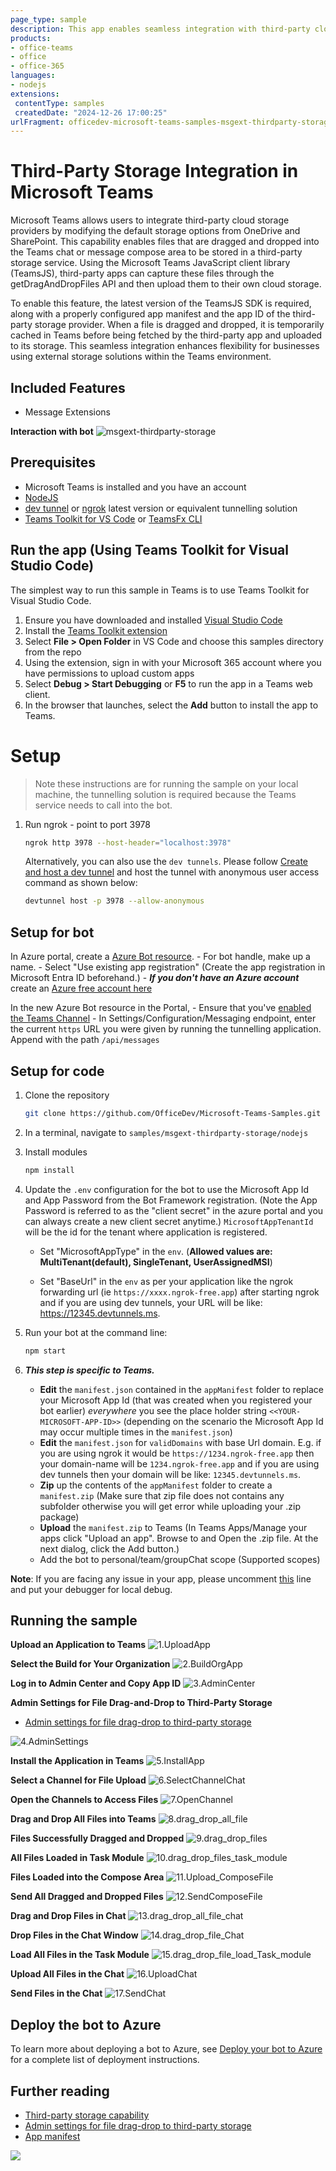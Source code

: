 ```yaml
---
page_type: sample
description: This app enables seamless integration with third-party cloud storage providers for files dragged and dropped in Teams chats or channels. It uses the Microsoft Teams JavaScript SDK's thirdPartyCloudStorage module to fetch and upload files efficiently.
products:
- office-teams
- office
- office-365
languages:
- nodejs
extensions:
 contentType: samples
 createdDate: "2024-12-26 17:00:25"
urlFragment: officedev-microsoft-teams-samples-msgext-thirdparty-storage-nodejs
---
```


# Third-Party Storage Integration in Microsoft Teams
Microsoft Teams allows users to integrate third-party cloud storage providers by modifying the default storage options from OneDrive and SharePoint. This capability enables files that are dragged and dropped into the Teams chat or message compose area to be stored in a third-party storage service. Using the Microsoft Teams JavaScript client library (TeamsJS), third-party apps can capture these files through the getDragAndDropFiles API and then upload them to their own cloud storage.

To enable this feature, the latest version of the TeamsJS SDK is required, along with a properly configured app manifest and the app ID of the third-party storage provider. When a file is dragged and dropped, it is temporarily cached in Teams before being fetched by the third-party app and uploaded to its storage. This seamless integration enhances flexibility for businesses using external storage solutions within the Teams environment.

## Included Features
* Message Extensions

**Interaction with bot**
![msgext-thirdparty-storage](Images/msgext-thirdparty-storage.gif)

## Prerequisites

- Microsoft Teams is installed and you have an account
- [NodeJS](https://nodejs.org/en/)
- [dev tunnel](https://learn.microsoft.com/en-us/azure/developer/dev-tunnels/get-started?tabs=windows) or [ngrok](https://ngrok.com/) latest version or equivalent tunnelling solution
- [Teams Toolkit for VS Code](https://marketplace.visualstudio.com/items?itemName=TeamsDevApp.ms-teams-vscode-extension) or [TeamsFx CLI](https://learn.microsoft.com/microsoftteams/platform/toolkit/teamsfx-cli?pivots=version-one)

## Run the app (Using Teams Toolkit for Visual Studio Code)

The simplest way to run this sample in Teams is to use Teams Toolkit for Visual Studio Code.

1. Ensure you have downloaded and installed [Visual Studio Code](https://code.visualstudio.com/docs/setup/setup-overview)
1. Install the [Teams Toolkit extension](https://marketplace.visualstudio.com/items?itemName=TeamsDevApp.ms-teams-vscode-extension)
1. Select **File > Open Folder** in VS Code and choose this samples directory from the repo
1. Using the extension, sign in with your Microsoft 365 account where you have permissions to upload custom apps
1. Select **Debug > Start Debugging** or **F5** to run the app in a Teams web client.
1. In the browser that launches, select the **Add** button to install the app to Teams.

# Setup

> Note these instructions are for running the sample on your local machine, the tunnelling solution is required because
the Teams service needs to call into the bot.

1) Run ngrok - point to port 3978

   ```bash
   ngrok http 3978 --host-header="localhost:3978"
   ```  

   Alternatively, you can also use the `dev tunnels`. Please follow [Create and host a dev tunnel](https://learn.microsoft.com/en-us/azure/developer/dev-tunnels/get-started?tabs=windows) and host the tunnel with anonymous user access command as shown below:

   ```bash
   devtunnel host -p 3978 --allow-anonymous
   ```

## Setup for bot
In Azure portal, create a [Azure Bot resource](https://docs.microsoft.com/azure/bot-service/bot-service-quickstart-registration).
    - For bot handle, make up a name.
    - Select "Use existing app registration" (Create the app registration in Microsoft Entra ID beforehand.)
    - __*If you don't have an Azure account*__ create an [Azure free account here](https://azure.microsoft.com/free/)
    
   In the new Azure Bot resource in the Portal, 
    - Ensure that you've [enabled the Teams Channel](https://learn.microsoft.com/azure/bot-service/channel-connect-teams?view=azure-bot-service-4.0)
    - In Settings/Configuration/Messaging endpoint, enter the current `https` URL you were given by running the tunnelling application. Append with the path `/api/messages`

## Setup for code

1) Clone the repository

    ```bash
    git clone https://github.com/OfficeDev/Microsoft-Teams-Samples.git
    ```

1) In a terminal, navigate to `samples/msgext-thirdparty-storage/nodejs`

1) Install modules

    ```bash
    npm install
    ```

1) Update the `.env` configuration for the bot to use the Microsoft App Id and App Password from the Bot Framework registration. (Note the App Password is referred to as the "client secret" in the azure portal and you can always create a new client secret anytime.) `MicrosoftAppTenantId` will be the id for the tenant where application is registered.
   - Set "MicrosoftAppType" in the `env`. (**Allowed values are: MultiTenant(default), SingleTenant, UserAssignedMSI**)

   - Set "BaseUrl" in the `env` as per your application like the ngrok forwarding url (ie `https://xxxx.ngrok-free.app`) after starting ngrok and if you are using dev tunnels, your URL will be like: https://12345.devtunnels.ms.

1) Run your bot at the command line:

    ```bash
    npm start
    ```

1) __*This step is specific to Teams.*__
    - **Edit** the `manifest.json` contained in the `appManifest` folder to replace your Microsoft App Id (that was created when you registered your bot earlier) *everywhere* you see the place holder string `<<YOUR-MICROSOFT-APP-ID>>` (depending on the scenario the Microsoft App Id may occur multiple times in the `manifest.json`)
    - **Edit** the `manifest.json` for `validDomains` with base Url domain. E.g. if you are using ngrok it would be `https://1234.ngrok-free.app` then your domain-name will be `1234.ngrok-free.app` and if you are using dev tunnels then your domain will be like: `12345.devtunnels.ms`.
    - **Zip** up the contents of the `appManifest` folder to create a `manifest.zip` (Make sure that zip file does not contains any subfolder otherwise you will get error while uploading your .zip package)
    - **Upload** the `manifest.zip` to Teams (In Teams Apps/Manage your apps click "Upload an app". Browse to and Open the .zip file. At the next dialog, click the Add button.)
    - Add the bot to personal/team/groupChat scope (Supported scopes)

**Note**: If you are facing any issue in your app, please uncomment [this](https://github.com/OfficeDev/Microsoft-Teams-Samples/blob/main/samples/msgext-thirdparty-storage/nodejs/index.js#L47) line and put your debugger for local debug.

## Running the sample

**Upload an Application to Teams**
![1.UploadApp](Images/1.UploadApp.png)

**Select the Build for Your Organization**
![2.BuildOrgApp](Images/2.BuildOrgApp.png)

**Log in to Admin Center and Copy App ID**
![3.AdminCenter](Images/3.AdminCenter.png)

**Admin Settings for File Drag-and-Drop to Third-Party Storage** 
- [Admin settings for file drag-drop to third-party storage](https://review.learn.microsoft.com/en-us/microsoftteams/admin-settings-for-file-drag-drop-to-third-party-storage?branch=main&branchFallbackFrom=pr-en-us-11741)

![4.AdminSettings](Images/4.AdminSettings.png)

**Install the Application in Teams**
![5.InstallApp](Images/5.InstallApp.png)

**Select a Channel for File Upload**
![6.SelectChannelChat](Images/6.SelectChannelChat.png)

**Open the Channels to Access Files**
![7.OpenChannel](Images/7.OpenChannel.png)

**Drag and Drop All Files into Teams**
![8.drag_drop_all_file](Images/8.drag_drop_all_file.png)

**Files Successfully Dragged and Dropped**
![9.drag_drop_files](Images/9.drag_drop_files.png)

**All Files Loaded in Task Module**
![10.drag_drop_files_task_module](Images/10.drag_drop_files_task_module.png)

**Files Loaded into the Compose Area**
![11.Upload_ComposeFile](Images/11.Upload_ComposeFile.png)

**Send All Dragged and Dropped Files**
![12.SendComposeFile](Images/12.SendComposeFile.png)

**Drag and Drop Files in Chat**
![13.drag_drop_all_file_chat](Images/13.drag_drop_all_file_chat.png)

**Drop Files in the Chat Window**
![14.drag_drop_file_Chat](Images/14.drag_drop_file_Chat.png)

**Load All Files in the Task Module**
![15.drag_drop_file_load_Task_module](Images/15.drag_drop_file_load_Task_module.png)

**Upload All Files in the Chat**
![16.UploadChat](Images/16.UploadChat.png)

**Send Files in the Chat**
![17.SendChat](Images/17.SendChat.png)

## Deploy the bot to Azure

To learn more about deploying a bot to Azure, see [Deploy your bot to Azure](https://aka.ms/azuredeployment) for a complete list of deployment instructions.

## Further reading

- [Third-party storage capability](https://review.learn.microsoft.com/en-us/microsoftteams/platform/concepts/device-capabilities/third-party-storage-capability?branch=pr-en-us-11741)
- [Admin settings for file drag-drop to third-party storage](https://review.learn.microsoft.com/en-us/microsoftteams/admin-settings-for-file-drag-drop-to-third-party-storage?branch=main&branchFallbackFrom=pr-en-us-11741)
- [App manifest](https://review.learn.microsoft.com/en-us/microsoftteams/platform/resources/schema/manifest-schema?branch=main)

<img src="https://pnptelemetry.azurewebsites.net/microsoft-teams-samples/samples/msgext-thirdparty-storage-nodejs" />